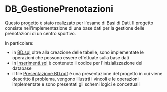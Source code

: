 # DB_GestionePrenotazioni

Questo progetto è stato realizzato per l'esame di Basi di Dati. Il progetto consiste nell'implementazione di una base dati per la gestione delle prenotazioni di un centro sportivo.

In particolare:
- in [BD.sql](./BD.sql) oltre alla creazione delle tabelle, sono implementate le operazioni che possono essere effettuate sulla base dati
- in [Inserimenti.sql](./Inserimenti.sql) è contenuto il codice per l'inizializzazione del database
- il file [Presentazione BD.pdf](./Presentazione\BD.pdf) è una presentazione del progetto in cui viene descritto il problema, vengono illustrti i vincoli e le operazioni implementate e sono presentati gli schemi logici e concettuali
